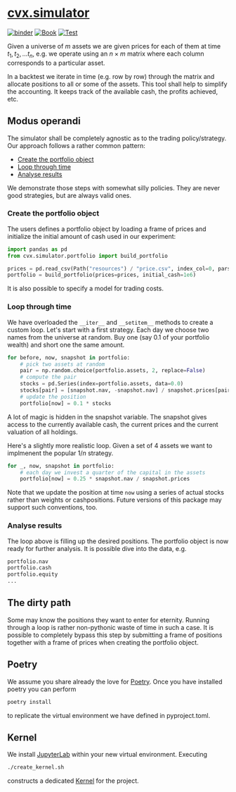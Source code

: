# [cvx.simulator](http://www.cvxgrp.org/simulator/)

[![binder](https://github.com/cvxgrp/simulator/actions/workflows/binder.yml/badge.svg)](https://github.com/cvxgrp/simulator/actions/workflows/binder.yml)
[![Book](https://github.com/cvxgrp/simulator/actions/workflows/book.yml/badge.svg)](https://github.com/cvxgrp/simulator/actions/workflows/book.yml)
[![Test](https://github.com/cvxgrp/simulator/actions/workflows/test.yml/badge.svg)](https://github.com/cvxgrp/simulator/actions/workflows/test.yml)

Given a universe of $m$ assets we are given prices for each of them at time $t_1, t_2, \ldots t_n$, 
e.g. we operate using an $n \times m$ matrix where each column corresponds to a particular asset.

In a backtest we iterate in time (e.g. row by row) through the matrix and allocate positions to all or some of the assets.
This tool shall help to simplify the accounting. It keeps track of the available cash, the profits achieved, etc.

## Modus operandi

The simulator shall be completely agnostic as to the trading policy/strategy.
Our approach follows a rather common pattern:

* [Create the portfolio object](#create-the-portfolio-object)
* [Loop through time](#loop-through-time)
* [Analyse results](#analyse-results)

We demonstrate those steps with somewhat silly policies. They are never good strategies, but are always valid ones.

### Create the portfolio object

The users defines a portfolio object by loading a frame of prices and initialize the initial amount of cash used in our experiment:

```python
import pandas as pd
from cvx.simulator.portfolio import build_portfolio

prices = pd.read_csv(Path("resources") / "price.csv", index_col=0, parse_dates=True, header=0).ffill(
portfolio = build_portfolio(prices=prices, initial_cash=1e6)
```

It is also possible to specify a model for trading costs.

### Loop through time

We have overloaded the `__iter__` and `__setitem__` methods to create a custom loop. 
Let's start with a first strategy. Each day we choose two names from the universe at random.
Buy one (say 0.1 of your portfolio wealth) and short one the same amount.

```python
for before, now, snapshot in portfolio:
    # pick two assets at random
    pair = np.random.choice(portfolio.assets, 2, replace=False)
    # compute the pair
    stocks = pd.Series(index=portfolio.assets, data=0.0)
    stocks[pair] = [snapshot.nav, -snapshot.nav] / snapshot.prices[pair].values
    # update the position 
    portfolio[now] = 0.1 * stocks
```

A lot of magic is hidden in the snapshot variable. 
The snapshot gives access to the currently available cash, the current prices and the current valuation of all holdings.

Here's a slightly more realistic loop. Given a set of $4$ assets we want to implmenent the popular $1/n$ strategy.

```python
for _, now, snapshot in portfolio:
    # each day we invest a quarter of the capital in the assets
    portfolio[now] = 0.25 * snapshot.nav / snapshot.prices
```

Note that we update the position at time `now` using a series of actual stocks rather than weights or cashpositions.
Future versions of this package may support such conventions, too.

### Analyse results

The loop above is filling up the desired positions. The portfolio object is now ready for further analysis.
It is possible dive into the data, e.g.

```python
portfolio.nav
portfolio.cash
portfolio.equity
...
``` 

## The dirty path

Some may know the positions they want to enter for eternity. 
Running through a loop is rather non-pythonic waste of time in such a case.
It is possible to completely bypass this step by submitting 
a frame of positions together with a frame of prices when creating the portfolio object.

## Poetry

We assume you share already the love for [Poetry](https://python-poetry.org). Once you have installed poetry you can perform

```bash
poetry install
```

to replicate the virtual environment we have defined in pyproject.toml.  

## Kernel

We install [JupyterLab](https://jupyter.org) within your new virtual environment. Executing

```bash
./create_kernel.sh
```

constructs a dedicated [Kernel](https://docs.jupyter.org/en/latest/projects/kernels.html) for the project.
